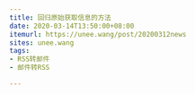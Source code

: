 ```yaml
---
title: 回归原始获取信息的方法
date: 2020-03-14T13:50:00+08:00
itemurl: https://unee.wang/post/20200312news
sites: unee.wang
tags:
- RSS转邮件
- 邮件转RSS

---
```

